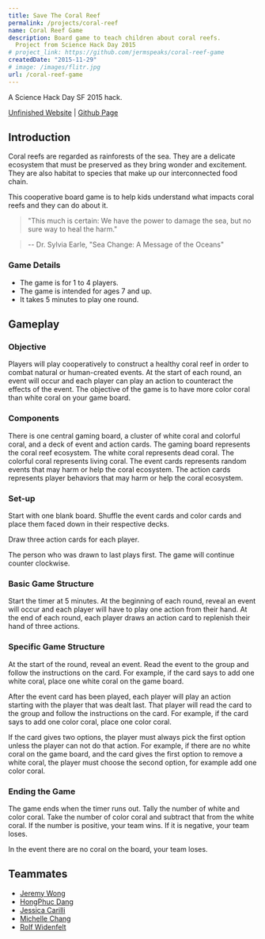 ```yaml
---
title: Save The Coral Reef
permalink: /projects/coral-reef
name: Coral Reef Game
description: Board game to teach children about coral reefs.
  Project from Science Hack Day 2015
# project_link: https://github.com/jermspeaks/coral-reef-game
createdDate: "2015-11-29"
# image: /images/flitr.jpg
url: /coral-reef-game
---
```




A Science Hack Day SF 2015 hack.

[Unfinished Website](/coral-reef-game/) |
[Github Page](https://github.com/jermspeaks/coral-reef-game)

## Introduction

Coral reefs are regarded as rainforests of the sea.
They are a delicate ecosystem that must be preserved as they bring wonder and excitement.
They are also habitat to species that make up our interconnected food chain.

This cooperative board game is to help kids understand what impacts coral reefs and they can do about it.

> "This much is certain: We have the power to damage the sea, but no sure way to heal the harm."

> -- Dr. Sylvia Earle, "Sea Change: A Message of the Oceans"

### Game Details

* The game is for 1 to 4 players.
* The game is intended for ages 7 and up.
* It takes 5 minutes to play one round.

## Gameplay

### Objective

Players will play cooperatively to construct a healthy coral reef in order to combat natural or human-created events.
At the start of each round, an event will occur and each player can play an action to counteract the effects of the event.
The objective of the game is to have more color coral than white coral on your game board.

### Components

There is one central gaming board, a cluster of white coral and colorful coral, and a deck of event and action cards.
The gaming board represents the coral reef ecosystem.
The white coral represents dead coral.
The colorful coral represents living coral.
The event cards represents random events that may harm or help the coral ecosystem.
The action cards represents player behaviors that may harm or help the coral ecosystem.

### Set-up

Start with one blank board. Shuffle the event cards and color cards and place them faced down in their respective decks.

Draw three action cards for each player.

The person who was drawn to last plays first. The game will continue counter clockwise.

### Basic Game Structure

Start the timer at 5 minutes. At the beginning of each round, reveal an event will occur and each player will have to play one action from their hand. At the end of each round, each player draws an action card to replenish their hand of three actions.

### Specific Game Structure

At the start of the round, reveal an event. Read the event to the group and follow the instructions on the card.
For example, if the card says to add one white coral, place one white coral on the game board.

After the event card has been played, each player will play an action starting with the player that was dealt last.
That player will read the card to the group and follow the instructions on the card.
For example, if the card says to add one color coral, place one color coral.

If the card gives two options, the player must always pick the first option unless the player can not do that action.
For example, if there are no white coral on the game board, and the card gives the first option to remove a white coral,
the player must choose the second option, for example add one color coral.

### Ending the Game

The game ends when the timer runs out. Tally the number of white and color coral.
Take the number of color coral and subtract that from the white coral. If the number is positive, your team wins. If it is negative, your team loses.

In the event there are no coral on the board, your team loses.

## Teammates

- [Jeremy Wong](https://craftbyzen.com/)
- [HongPhuc Dang](https://fossasia.org/)
- [Jessica Carilli](https://www.umb.edu/jessica_carilli)
- [Michelle Chang](https://www.michellech.com/)
- [Rolf Widenfelt](https://twitter.com/rolfmobile99)
